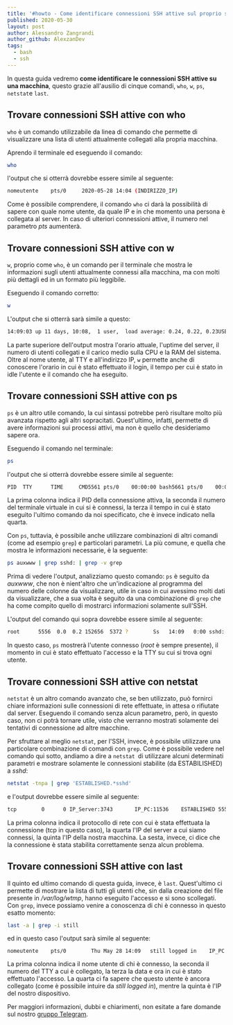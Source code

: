 ```yaml
---
title: '#howto - Come identificare connessioni SSH attive sul proprio server'
published: 2020-05-30
layout: post
author: Alessandro Zangrandi
author_github: AlexzanDev
tags:
  - bash  
  - ssh
---
```

In questa guida vedremo **come identificare le connessioni SSH attive su una macchina**, questo grazie all'ausilio di cinque comandi, `who`, `w`, `ps`, `netstat`e `last`.

## Trovare connessioni SSH attive con who

`who` è un comando utilizzabile da linea di comando che permette di visualizzare una lista di utenti attualmente collegati alla propria macchina.

Aprendo il terminale ed eseguendo il comando:

```bash
who
```

l'output che si otterrà dovrebbe essere simile al seguente:

```bash
nomeutente    pts/0     2020-05-28 14:04 (INDIRIZZO_IP)
```

Come è possibile comprendere, il comando `who` ci darà la possibilità di sapere con quale nome utente, da quale IP e in che momento una persona è collegata al server. In caso di ulteriori connessioni attive, il numero nel parametro *pts* aumenterà.

## Trovare connessioni SSH attive con w

`w`, proprio come `who`, è un comando per il terminale che mostra le informazioni sugli utenti attualmente connessi alla macchina, ma con molti più dettagli ed in un formato più leggibile.

Eseguendo il comando corretto:

```bash
w
```

L'output che si otterrà sarà simile a questo:

```bash
14:09:03 up 11 days, 10:08,  1 user,  load average: 0.24, 0.22, 0.23USER        TTY      FROM             LOGIN@   IDLE   JCPU   PCPU WHATnomeutente  pts/0    INDIRIZZO_IP     14:09    1.00s  0.07s  0.03s w
```

La parte superiore dell'output mostra l'orario attuale, l'uptime del server, il numero di utenti collegati e il carico medio sulla CPU e la RAM del sistema. Oltre al nome utente, al TTY e all'indirizzo IP, `w` permette anche di conoscere l'orario in cui è stato effettuato il login, il tempo per cui è stato in idle l'utente e il comando che ha eseguito.

## Trovare connessioni SSH attive con ps

`ps` è un altro utile comando, la cui sintassi potrebbe però risultare molto più avanzata rispetto agli altri sopracitati. Quest'ultimo, infatti, permette di avere informazioni sui processi attivi, ma non è quello che desideriamo sapere ora.

Eseguendo il comando nel terminale:

```bash
ps
```

l'output che si otterrà dovrebbe essere simile al seguente:

```bash
PID  TTY      TIME     CMD5561 pts/0    00:00:00 bash5661 pts/0    00:00:00 ps
```

La prima colonna indica il PID della connessione attiva, la seconda il numero del terminale virtuale in cui si è connessi, la terza il tempo in cui è stato eseguito l'ultimo comando da noi specificato, che è invece indicato nella quarta.

Con `ps`, tuttavia, è possibile anche utilizzare combinazioni di altri comandi (come ad esempio `grep`) e particolari parametri. La più comune, e quella che mostra le informazioni necessarie, è la seguente:

```bash
ps auxwww | grep sshd: | grep -v grep

```

Prima di vedere l'output, analizziamo questo comando: `ps` è seguito da *auxwww*, che non è nient'altro che un'indicazione al programma del numero delle colonne da visualizzare, utile in caso in cui avessimo molti dati da visualizzare, che a sua volta è seguito da una combinazione di `grep` che ha come compito quello di mostrarci informazioni solamente sull'SSH.

L'output del comando qui sopra dovrebbe essere simile al seguente:

```bash
root      5556  0.0  0.2 152656  5372 ?        Ss   14:09   0:00 sshd: nomeutente [priv]nomeutente   5560  0.0  0.1 152656  2424 ?        S    14:09   0:00 sshd: nomeutente@pts/0
```

In questo caso, `ps` mostrerà l'utente connesso (*root* è sempre presente), il momento in cui è stato effettuato l'accesso e la TTY su cui si trova ogni utente.

## Trovare connessioni SSH attive con netstat

`netstat` è un altro comando avanzato che, se ben utilizzato, può fornirci chiare informazioni sulle connessioni di rete effettuate, in attesa o rifiutate dal server. Eseguendo il comando senza alcun parametro, però, in questo caso, non ci potrà tornare utile, visto che verranno mostrati solamente dei tentativi di connessione ad altre macchine.

Per sfruttare al meglio `netstat`, per l'SSH, invece, è possibile utilizzare una particolare combinazione di comandi con `grep`. Come è possibile vedere nel comando qui sotto, andiamo a dire a `netstat `di utilizzare alcuni determinati parametri e mostrare solamente le connessioni stabilite (da ESTABILISHED) a *sshd*:

```bash
netstat -tnpa | grep 'ESTABLISHED.*sshd'

```

e l'output dovrebbe essere simile al seguente:

```bash
tcp        0      0 IP_Server:3743       IP_PC:11536    ESTABLISHED 5556/sshd: nomeutente
```

La prima colonna indica il protocollo di rete con cui è stata effettuata la connessione (tcp in questo caso), la quarta l'IP del server a cui siamo connessi, la quinta l'IP della nostra macchina. La sesta, invece, ci dice che la connessione è stata stabilita correttamente senza alcun problema.

## Trovare connessioni SSH attive con last

Il quinto ed ultimo comando di questa guida, invece, è `last`. Quest'ultimo ci permette di mostrare la lista di tutti gli utenti che, sin dalla creazione del file presente in */var/log/wtmp*, hanno eseguito l'accesso e si sono scollegati. Con `grep`, invece possiamo venire a conoscenza di chi è connesso in questo esatto momento:

```bash
last -a | grep -i still

```

ed in questo caso l'output sarà simile al seguente:

```
nomeutente    pts/0        Thu May 28 14:09   still logged in    IP_PC
```

La prima colonna indica il nome utente di chi è connesso, la seconda il numero del TTY a cui è collegato, la terza la data e ora in cui è stato effettuato l'accesso. La quarta ci fa sapere che questo utente è ancora collegato (come è possibile intuire da *still logged in*), mentre la quinta è l'IP del nostro dispositivo.

Per maggiori informazioni, dubbi e chiarimenti, non esitate a fare domande sul nostro [gruppo Telegram](https://t.me/linuxpeople).